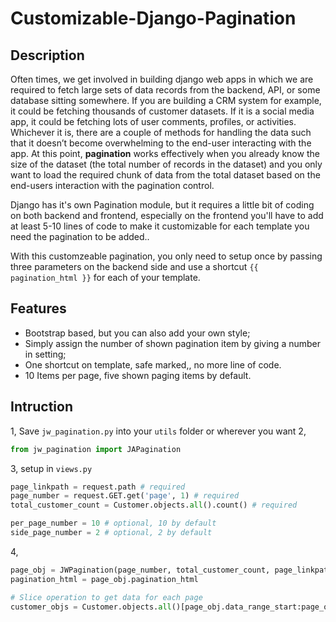 # Customizable-Django-Pagination

## Description

Often times, we get involved in building django web apps in which we are required to fetch large sets of data records from the backend,  API, or some database sitting somewhere. If you are building a CRM system for example, it could be fetching thousands of customer datasets. If it is a social media app, it could be fetching lots of user comments, profiles, or activities. Whichever it is, there are a couple of methods for handling the data such that it doesn’t become overwhelming to the end-user interacting with the app. At this point, **pagination** works effectively when you already know the size of the dataset (the total number of records in the dataset) and you only want to load the required chunk of data from the total dataset based on the end-users interaction with the pagination control.

Django has it's own Pagination module, but it requires a little bit of coding on both backend and frontend, especially on the frontend you'll have to add at least 5-10 lines of code to make it customizable for each template you need the pagination to be added..

With this customzeable pagination, you only need to setup once by passing three parameters on the backend side and use a shortcut `{{ pagination_html }}` for each of your template.

## Features

- Bootstrap based, but you can also add your own style;
- Simply assign the number of shown pagination item by giving a number in setting;
- One shortcut on template, safe marked,, no more line of code.
- 10 Items per page, five shown paging items by default.

## Intruction

1, Save `jw_pagination.py` into your `utils` folder or wherever you want
2,
```python
from jw_pagination import JAPagination
```
3, setup in `views.py`
```python
page_linkpath = request.path # required
page_number = request.GET.get('page', 1) # required
total_customer_count = Customer.objects.all().count() # required

per_page_number = 10 # optional, 10 by default
side_page_number = 2 # optional, 2 by default
```
4, 
```python
page_obj = JWPagination(page_number, total_customer_count, page_linkpath)
pagination_html = page_obj.pagination_html

# Slice operation to get data for each page
customer_objs = Customer.objects.all()[page_obj.data_range_start:page_obj.data_range_end]
```
